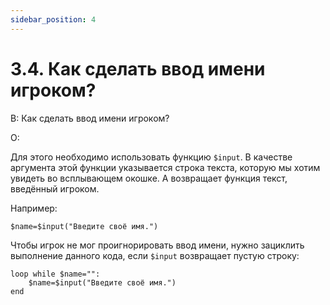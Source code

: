 ```yaml
---
sidebar_position: 4
---
```


# 3.4. Как сделать ввод имени игроком?
<!-- [:faq_03_04] -->
В: Как сделать ввод имени игроком?

О:
	
Для этого необходимо использовать функцию `$input`. В качестве аргумента этой функции указывается строка текста, которую мы хотим увидеть во всплывающем окошке. А возвращает функция текст, введённый игроком.

Например:
```qsp
$name=$input("Введите своё имя.")
```
Чтобы игрок не мог проигнорировать ввод имени, нужно зациклить выполнение данного кода, если `$input` возвращает пустую строку:
```qsp
loop while $name="":
	$name=$input("Введите своё имя.")
end
```

